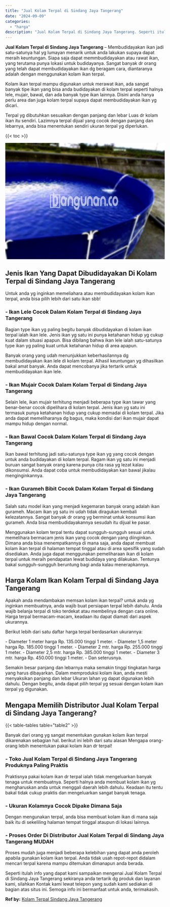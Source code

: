 ```yaml
---
title: "Jual Kolam Terpal di Sindang Jaya Tangerang"
date: "2024-09-09"
categories: 
  - "harga"
description: "Jual Kolam Terpal di Sindang Jaya Tangerang. Seperti itulah info yang dapat kami sampaikan mengenai Jual Kolam Terpal di Sindang Jaya Tangerang sekiranya and..."
---
```


**Jual Kolam Terpal di Sindang Jaya Tangerang** – Membudidayakan ikan jadi satu-satunya hal yg lumayan menarik untuk anda lakukan supaya dapat meraih keuntungan. Siapa saja dapat memmbudidayakan atau rawat ikan, yang terutama punya lokasi untuk budidayanya. Sangat banyak dr orang yang telah dapat membudidayakan ikan dg beragam cara, diantaranya adalah dengan menggunakan kolam ikan terpal.

Kolam ikan terpal mampu digunakan untuk merawat ikan, ada sangat banyak tipe ikan yang bisa anda budidayakan di kolam terpal seperti halnya lele, mujair, bawal, dan ada banyak type ikan lainnya. Disini anda hanya perlu area dan juga kolam terpal supaya dapat membudidayakan ikan yg dicari.

Terpal yg dibutuhkan sesuaikan dengan panjang dan lebar Luas dr kolam ikan itu sendiri. Lazimnya terpal dijual yang cocok dengan panjang dan lebarnya, anda bisa menentukan sendiri ukuran terpal yg diperlukan.

{{< toc >}}

![Jual Kolam Terpal di Sindang Jaya Tangerang](/images/jual-kolam-terpal-57.png)

## Jenis Ikan Yang Dapat Dibudidayakan Di Kolam Terpal di Sindang Jaya Tangerang

Untuk anda yg inginkan memeliahara atau membudidayakan kolam ikan terpal, anda bisa pilih lebih dari satu ikan sbb!

### \- Ikan Lele Cocok Dalam Kolam Terpal di Sindang Jaya Tangerang

Bagian type ikan yg paling begitu banyak dibudidayakan di kolam ikan terpal ialah ikan lele. Jenis ikan yg satu ini punya ketahanan hidup yg cukup kuat dalam situasi apapun. Bisa dibilang bahwa ikan lele ialah satu-satunya type ikan yg paling kuat untuk ketahanan hidup di area apapun.

Banyak orang yang udah menunjukkan keberhasilannya dg membudidayakan ikan lele di kolam terpal. Alhasil keuntungan yg dihasilkan bakal amat banyak. Anda dapat mencobanya jika tertarik untuk membudidayakan ikan lele.

### \- Ikan Mujair Cocok Dalam Kolam Terpal di Sindang Jaya Tangerang

Selain lele, ikan mujair terhitung menjadi beberapa type ikan tawar yang benar-benar cocok dipelihara di kolam terpal. Jenis ikan yg satu ini termasuk punya ketahanan hidup yang cukup memadai di kolam terpal. Jika anda dapat memeliharanya dg bagus, maka kondisi dari ikan mujair dapat mampu hidup dengan normal.

### \- Ikan Bawal Cocok Dalam Kolam Terpal di Sindang Jaya Tangerang

Ikan bawal terhitung jadi satu-satunya type ikan yg yang cocok dengan untuk anda budidayakan di kolam terpal. Ragam ikan yg satu ini menjadi buruan sangat banyak orang karena punya cita rasa yg lezat kalau dikonsumsi. Anda dapat coba untuk membudidayakan kan bawal jikalau menginginkannya.

### \- Ikan Gurameh Bibit Cocok Dalam Kolam Terpal di Sindang Jaya Tangerang

Salah satu model ikan yang menjadi kegemaran banyak orang adalah ikan gurameh. Macam ikan yg satu ini udah tidak diragukan kembali kelezatannya. Sangat banyak dr orang yg berminat untuk konsumsi ikan gurameh. Anda bisa membudidayakannya sesudah itu dijual ke pasar.

Menggunakan kolam terpal tentu dapat sungguh-sungguh sesuai untuk memelihara bermacam jenis ikan yang cocok dengan yang diinginkan. Dimana anda bisa menempatkannya di mana saja, anda dapat membuat kolam ikan terpal di halaman tempat tinggal atau di area spesifik yang sudah disediakan. Anda juga dapat menggunakan pemeliharaan ikan di kolam terpal untuk meraih pendapatan lewat budidaya yang dilakukan. Tentunya bakal sungguh-sungguh beruntung bagi anda kalau menerapkannya.

## Harga Kolam Ikan Kolam Terpal di Sindang Jaya Tangerang

Apakah anda mendambakan memsan kolam ikan terpal? untuk anda yg inginkan membuatnya, anda wajib buat persiapan terpal lebih dahulu. Anda wajib belanja terpal di toko terdekat atau membelinya dengan cara online. Harga terpal bermacam-macam, keadaan itu dapat diamati dari aspek ukurannya.

Berikut lebih dari satu daftar harga terpal berdasarkan ukurannya:

\- Diameter 1 meter harga Rp. 135.000 tinggi 1 meter. - Diameter 1,5 meter harga Rp. 185.000 tinggi 1 meter. - Diameter 2 mtr. harga Rp. 255.000 tinggi 1 meter. - Diameter 2,5 mtr. harga Rp. 385.000 tinggi 1 meter. - Diameter 3 mtr. harga Rp. 450.000 tinggi 1 meter. - Dan seterusnya.

Semakin besar panjang dan lebarnya maka semakin tinggi tingkatan harga yang harus dibayarkan. Dalam memproduksi kolam ikan, anda mesti menyaksikan panjang dan lebar Ukuran lahan yg dapat digunakan lebih dahulu. Dengan begitu, anda dapat pilih terpal yg sesuai dengan kolam ikan terpal yg digunakan.

## Mengapa Memilih Distributor Jual Kolam Terpal di Sindang Jaya Tangerang?

{{< table-tables table="table2" >}}

Banyak dari orang yg sangat menentukan gunakan kolam ikan terpal dikarenakan sebagian hal. berikut ini lebih dari satu alasan Mengapa orang-orang lebih menentukan pakai kolam ikan dr terpal!

### \- Toko Jual Kolam Terpal di Sindang Jaya Tangerang Produknya Paling Praktis

Praktisnya pakai kolam ikan dr terpal ialah tidak mengeluarkan banyak tenaga untuk membuatnya. Seperti halnya anda membuat kolam ikan yg mengharuskan anda untuk menggali daerah lebih dahulu. Keadaan itu tentu bakal tidak cukup praktis dan mengeluarkan sangat banyak tenaga.

### \- Ukuran Kolamnya Cocok Dipake Dimana Saja

Dengan mengunakan terpal, anda bisa membuat kolam ikan di mana saja baik itu di sekeliling halaman tempat tinggal ataupun di lokasi lainnya.

### \- Proses Order Di Distributor Jual Kolam Terpal di Sindang Jaya Tangerang MUDAH

Proses mudah juga menjadi beberapa kelebihan yang dapat anda peroleh apabila gunakan kolam ikan terpal. Anda tidak usah repot-repot didalam mencari terpal karena mampu ditemukan dimanapun anda berada.

Seperti itulah info yang dapat kami sampaikan mengenai Jual Kolam Terpal di Sindang Jaya Tangerang sekiranya anda tertarik dg produk dan layanan kami, silahkan Kontak kami lewat telepon yang sudah kami sediakan di bagian atas situs ini. Semoga info ini bermanfaat untuk anda, terimakasih.

**Ref by:** [Kolam Terpal Sindang Jaya Tangerang](https://id.wikipedia.org/wiki/Kolam)
